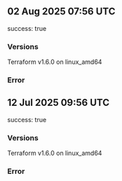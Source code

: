 ## 02 Aug 2025 07:56 UTC

success: true

### Versions

Terraform v1.6.0
on linux_amd64

### Error

## 12 Jul 2025 09:56 UTC

success: true

### Versions

Terraform v1.6.0
on linux_amd64

### Error

